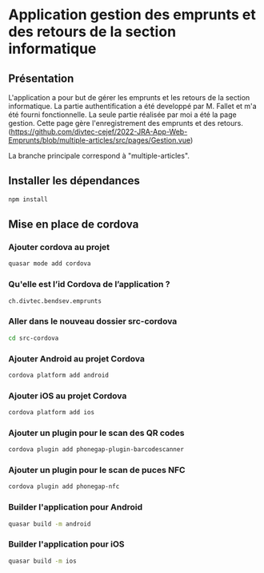 # Application gestion des emprunts et des retours de la section informatique

## Présentation
L'application a pour but de gérer les emprunts et les retours de la section informatique. La partie authentification a été developpé par M. Fallet et m'a été fourni fonctionnelle. La seule partie réalisée par moi a été la page gestion. Cette page gère l'enregistrement des emprunts et des retours. (https://github.com/divtec-cejef/2022-JRA-App-Web-Emprunts/blob/multiple-articles/src/pages/Gestion.vue)

La branche principale correspond à "multiple-articles".

## Installer les dépendances
```bash
npm install
```

## Mise en place de cordova

### Ajouter cordova au projet
```bash
quasar mode add cordova
```

### Qu'elle est l’id Cordova de l’application ?
```bash
ch.divtec.bendsev.emprunts
```

### Aller dans le nouveau dossier src-cordova
```bash
cd src-cordova
```

### Ajouter Android au projet Cordova
```bash
cordova platform add android
```

### Ajouter iOS au projet Cordova
```bash
cordova platform add ios
```

### Ajouter un plugin pour le scan des QR codes
```bash
cordova plugin add phonegap-plugin-barcodescanner
```

### Ajouter un plugin pour le scan de puces NFC
```bash
cordova plugin add phonegap-nfc
```

### Builder l'application pour Android
```bash
quasar build -m android
```

### Builder l'application pour iOS
```bash
quasar build -m ios
```



